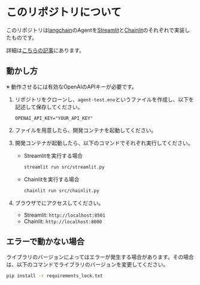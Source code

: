 # このリポジトリについて

このリポジトリは[langchain](https://www.langchain.com/)のAgentを[Streamlit](https://streamlit.io/)と[Chainlit](https://docs.chainlit.io/get-started/overview)のそれぞれで実装したものです。

詳細は[こちらの記事](https://zenn.dev/0msys/articles/d5a97c8670d5fb)にあります。

## 動かし方

※ 動作させるには有効なOpenAIのAPIキーが必要です。

1. リポジトリをクローンし、`agent-test.env`というファイルを作成し、以下を記述して保存してください。
  
    ```env
    OPENAI_API_KEY="YOUR_API_KEY"
    ```

2. ファイルを用意したら、開発コンテナを起動してください。

3. 開発コンテナが起動したら、以下のコマンドでそれぞれ実行してください。

   - Streamlitを実行する場合
  
      ```bash
      streamlit run src/streamlit.py
      ```

   - Chainlitを実行する場合
  
      ```bash
      chainlit run src/chainlit.py
      ```

4. ブラウザでにアクセスしてください。
   - Streamlit: `http://localhost:8501`
   - Chainlit: `http://localhost:8000`

## エラーで動かない場合

ライブラリのバージョンによってはエラーが発生する場合があります。その場合は、以下のコマンドでライブラリのバージョンを変更してください。

```bash
pip install -r requirements_lock.txt
```
